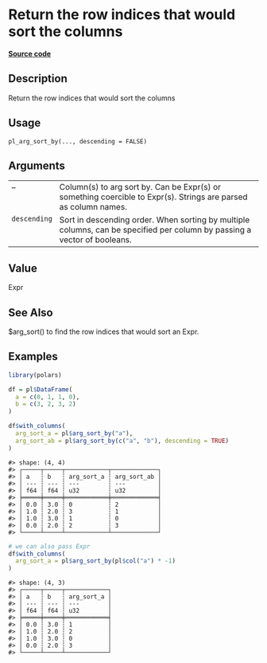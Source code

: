 

# Return the row indices that would sort the columns

[**Source code**](https://github.com/pola-rs/r-polars/tree/main/R/functions__lazy.R#L1263)

## Description

Return the row indices that would sort the columns

## Usage

<pre><code class='language-R'>pl_arg_sort_by(..., descending = FALSE)
</code></pre>

## Arguments

<table>
<tr>
<td style="white-space: nowrap; font-family: monospace; vertical-align: top">
<code id="pl_arg_sort_by_:_...">…</code>
</td>
<td>
Column(s) to arg sort by. Can be Expr(s) or something coercible to
Expr(s). Strings are parsed as column names.
</td>
</tr>
<tr>
<td style="white-space: nowrap; font-family: monospace; vertical-align: top">
<code id="pl_arg_sort_by_:_descending">descending</code>
</td>
<td>
Sort in descending order. When sorting by multiple columns, can be
specified per column by passing a vector of booleans.
</td>
</tr>
</table>

## Value

Expr

## See Also

$arg_sort() to find the row indices that would sort an Expr.

## Examples

``` r
library(polars)

df = pl$DataFrame(
  a = c(0, 1, 1, 0),
  b = c(3, 2, 3, 2)
)

df$with_columns(
  arg_sort_a = pl$arg_sort_by("a"),
  arg_sort_ab = pl$arg_sort_by(c("a", "b"), descending = TRUE)
)
```

    #> shape: (4, 4)
    #> ┌─────┬─────┬────────────┬─────────────┐
    #> │ a   ┆ b   ┆ arg_sort_a ┆ arg_sort_ab │
    #> │ --- ┆ --- ┆ ---        ┆ ---         │
    #> │ f64 ┆ f64 ┆ u32        ┆ u32         │
    #> ╞═════╪═════╪════════════╪═════════════╡
    #> │ 0.0 ┆ 3.0 ┆ 0          ┆ 2           │
    #> │ 1.0 ┆ 2.0 ┆ 3          ┆ 1           │
    #> │ 1.0 ┆ 3.0 ┆ 1          ┆ 0           │
    #> │ 0.0 ┆ 2.0 ┆ 2          ┆ 3           │
    #> └─────┴─────┴────────────┴─────────────┘

``` r
# we can also pass Expr
df$with_columns(
  arg_sort_a = pl$arg_sort_by(pl$col("a") * -1)
)
```

    #> shape: (4, 3)
    #> ┌─────┬─────┬────────────┐
    #> │ a   ┆ b   ┆ arg_sort_a │
    #> │ --- ┆ --- ┆ ---        │
    #> │ f64 ┆ f64 ┆ u32        │
    #> ╞═════╪═════╪════════════╡
    #> │ 0.0 ┆ 3.0 ┆ 1          │
    #> │ 1.0 ┆ 2.0 ┆ 2          │
    #> │ 1.0 ┆ 3.0 ┆ 0          │
    #> │ 0.0 ┆ 2.0 ┆ 3          │
    #> └─────┴─────┴────────────┘
